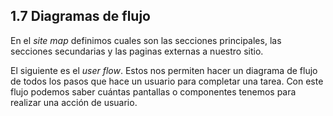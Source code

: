 ## 1.7 Diagramas de flujo

En el *site map* definimos cuales son las secciones principales, las
secciones secundarias y las paginas externas a nuestro sitio.

El siguiente es el *user flow*. Estos nos permiten hacer un diagrama de
flujo de todos los pasos que hace un usuario para completar una tarea.
Con este flujo podemos saber cuántas pantallas o componentes tenemos
para realizar una acción de usuario.

